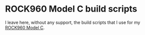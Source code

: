 # ROCK960 Model C build scripts
I leave here, without any support, the build scripts that I use for my [ROCK960 Model C](https://www.96boards.org/product/rock960/).
